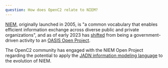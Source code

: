 ```yaml
---
question: How does OpenC2 relate to NIEM?
---
```


[NIEM](https://www.niem.gov/), originally launched in 2005, is "a
common vocabulary that enables efficient information exchange
across diverse public and private organizations", and as of early
2023 has
[shifted](https://www.niem.gov/about-niem/news/niem-new-open-project-18-years-making)
from being a government-driven activity to an [OASIS Open
Project](https://www.oasis-open.org/open-projects/). 

The OpenC2 community has engaged with the NIEM Open Project
regarding the potential to apply the [JADN information modeling
language](https://docs.oasis-open.org/openc2/jadn/v1.0/cs01/jadn-v1.0-cs01.html)
to the evolution of NIEM.